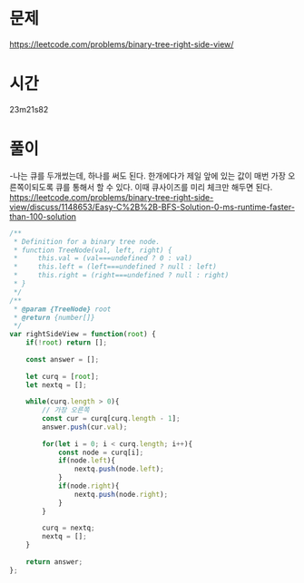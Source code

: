 # 문제
https://leetcode.com/problems/binary-tree-right-side-view/

# 시간
23m21s82
# 풀이
-나는 큐를 두개썼는데, 하나를 써도 된다. 한개에다가 제일 앞에 있는 값이 매번 가장 오른쪽이되도록 큐를 통해서 할 수 있다. 이때 큐사이즈를 미리 체크만 해두면 된다. https://leetcode.com/problems/binary-tree-right-side-view/discuss/1148653/Easy-C%2B%2B-BFS-Solution-0-ms-runtime-faster-than-100-solution

```javascript
/**
 * Definition for a binary tree node.
 * function TreeNode(val, left, right) {
 *     this.val = (val===undefined ? 0 : val)
 *     this.left = (left===undefined ? null : left)
 *     this.right = (right===undefined ? null : right)
 * }
 */
/**
 * @param {TreeNode} root
 * @return {number[]}
 */
var rightSideView = function(root) {
    if(!root) return [];
    
    const answer = [];
    
    let curq = [root]; 
    let nextq = [];
       
    while(curq.length > 0){
        // 가장 오른쪽
        const cur = curq[curq.length - 1];
        answer.push(cur.val);
        
        for(let i = 0; i < curq.length; i++){
            const node = curq[i];
            if(node.left){
                nextq.push(node.left);
            }
            if(node.right){
                nextq.push(node.right);
            }
        }
        
        curq = nextq;
        nextq = [];
    }
    
    return answer;
};
```